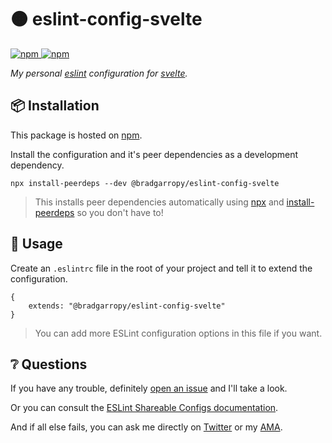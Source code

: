# 🟠 eslint-config-svelte

<a href="https://www.npmjs.com/package/@bradgarropy/eslint-config-svelte">
    <img alt="npm" src="https://img.shields.io/npm/v/@bradgarropy/eslint-config-svelte.svg?color=FB3B49&style=flat-square">
</a>

<a href="https://www.npmjs.com/package/@bradgarropy/eslint-config-svelte">
    <img alt="npm" src="https://img.shields.io/npm/dt/@bradgarropy/eslint-config-svelte?style=flat-square">
</a>

_My personal [eslint][1] configuration for [svelte][svelte]._

## 📦 Installation

This package is hosted on [npm][2].

Install the configuration and it's peer dependencies as a development dependency.

```
npx install-peerdeps --dev @bradgarropy/eslint-config-svelte
```

> This installs peer dependencies automatically using [npx][3] and [install-peerdeps][4] so you don't have to!

## 🥑 Usage

Create an `.eslintrc` file in the root of your project and tell it to extend the configuration.

```
{
    extends: "@bradgarropy/eslint-config-svelte"
}
```

> You can add more ESLint configuration options in this file if you want.

## ❔ Questions

If you have any trouble, definitely [open an issue][5] and I'll take a look.

Or you can consult the [ESLint Shareable Configs documentation][6].

And if all else fails, you can ask me directly on [Twitter][7] or my [AMA][8].

[1]: https://eslint.org
[2]: https://www.npmjs.com/package/@bradgarropy/eslint-config-svelte
[3]: https://www.npmjs.com/package/npx
[4]: https://www.npmjs.com/package/install-peerdeps
[5]: https://github.com/bradgarropy/eslint-config-svelte/issues
[6]: https://eslint.org/docs/developer-guide/shareable-configs
[7]: https://twitter.com/bradgarropy
[8]: https://github.com/bradgarropy/ama
[svelte]: https://svelte.dev
